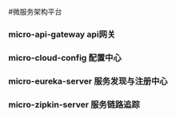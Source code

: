#微服务架构平台
### micro-api-gateway api网关
### micro-cloud-config 配置中心
### micro-eureka-server 服务发现与注册中心
### micro-zipkin-server 服务链路追踪